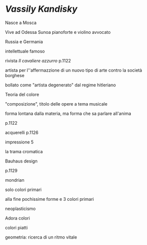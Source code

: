 # _Vassily Kandisky_
Nasce a Mosca

Vive ad Odessa
Sunoa pianoforte e violino
avvocato

Russia e Germania

intellettuale famoso


rivista _Il cavaliere azzurro_ p.1122

artista per l''affermazzione di un nuovo tipo di arte contro la società borghese

bollato come "artista degenerato" dal regime hitleriano

Teoria del colore


"composizione", titolo delle opere a tema musicale

forma lontana dalla materia, ma forma che sa parlare all'anima

p.1122


acquerelli p.1126

impressione 5

la trama cromatica


Bauhaus
design

p.1129

mondrian

solo colori primari

alla fine pochissime forme e 3 colori primari

neoplasticismo


Adora colori

colori piatti

geometria: ricerca di un ritmo vitale
<!--stackedit_data:
eyJoaXN0b3J5IjpbMTU0MTIzMDczXX0=
-->
